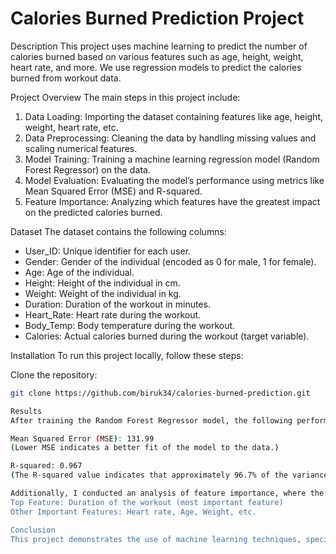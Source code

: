 # Calories Burned Prediction Project

Description
This project uses machine learning to predict the number of calories burned based on various features such as age, height, weight, heart rate, and more. We use regression models to predict the calories burned from workout data.

Project Overview
The main steps in this project include:
1. Data Loading: Importing the dataset containing features like age, height, weight, heart rate, etc.
2. Data Preprocessing: Cleaning the data by handling missing values and scaling numerical features.
3. Model Training: Training a machine learning regression model (Random Forest Regressor) on the data.
4. Model Evaluation: Evaluating the model’s performance using metrics like Mean Squared Error (MSE) and R-squared.
5. Feature Importance: Analyzing which features have the greatest impact on the predicted calories burned.

Dataset
The dataset contains the following columns:
- User_ID: Unique identifier for each user.
- Gender: Gender of the individual (encoded as 0 for male, 1 for female).
- Age: Age of the individual.
- Height: Height of the individual in cm.
- Weight: Weight of the individual in kg.
- Duration: Duration of the workout in minutes.
- Heart_Rate: Heart rate during the workout.
- Body_Temp: Body temperature during the workout.
- Calories: Actual calories burned during the workout (target variable).

Installation
To run this project locally, follow these steps:

Clone the repository:
   ```bash
   git clone https://github.com/biruk34/calories-burned-prediction.git

Results
After training the Random Forest Regressor model, the following performance metrics were evaluated:

Mean Squared Error (MSE): 131.99
(Lower MSE indicates a better fit of the model to the data.)

R-squared: 0.967
(The R-squared value indicates that approximately 96.7% of the variance in the target variable (Calories burned) is explained by the features.)

Additionally, I conducted an analysis of feature importance, where the top features affecting the model's predictions were identified:
Top Feature: Duration of the workout (most important feature)
Other Important Features: Heart rate, Age, Weight, etc.

Conclusion
This project demonstrates the use of machine learning techniques, specifically Random Forest regression, to predict the number of calories burned during a workout based on various personal and workout features. The model performed well with a high R-squared value, indicating strong predictive power.
